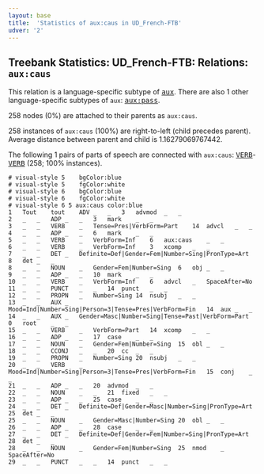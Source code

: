 ```yaml
---
layout: base
title:  'Statistics of aux:caus in UD_French-FTB'
udver: '2'
---
```


## Treebank Statistics: UD_French-FTB: Relations: `aux:caus`

This relation is a language-specific subtype of <tt><a href="fr_ftb-dep-aux.html">aux</a></tt>.
There are also 1 other language-specific subtypes of `aux`: <tt><a href="fr_ftb-dep-aux-pass.html">aux:pass</a></tt>.

258 nodes (0%) are attached to their parents as `aux:caus`.

258 instances of `aux:caus` (100%) are right-to-left (child precedes parent).
Average distance between parent and child is 1.16279069767442.

The following 1 pairs of parts of speech are connected with `aux:caus`: <tt><a href="fr_ftb-pos-VERB.html">VERB</a></tt>-<tt><a href="fr_ftb-pos-VERB.html">VERB</a></tt> (258; 100% instances).


~~~ conllu
# visual-style 5	bgColor:blue
# visual-style 5	fgColor:white
# visual-style 6	bgColor:blue
# visual-style 6	fgColor:white
# visual-style 6 5 aux:caus	color:blue
1	Tout	tout	ADV	_	_	3	advmod	_	_
2	_	_	ADP	_	_	3	mark	_	_
3	_	_	VERB	_	Tense=Pres|VerbForm=Part	14	advcl	_	_
4	_	_	ADP	_	_	6	mark	_	_
5	_	_	VERB	_	VerbForm=Inf	6	aux:caus	_	_
6	_	_	VERB	_	VerbForm=Inf	3	xcomp	_	_
7	_	_	DET	_	Definite=Def|Gender=Fem|Number=Sing|PronType=Art	8	det	_	_
8	_	_	NOUN	_	Gender=Fem|Number=Sing	6	obj	_	_
9	_	_	ADP	_	_	10	mark	_	_
10	_	_	VERB	_	VerbForm=Inf	6	advcl	_	SpaceAfter=No
11	_	_	PUNCT	_	_	14	punct	_	_
12	_	_	PROPN	_	Number=Sing	14	nsubj	_	_
13	_	_	AUX	_	Mood=Ind|Number=Sing|Person=3|Tense=Pres|VerbForm=Fin	14	aux	_	_
14	_	_	AUX	_	Gender=Masc|Number=Sing|Tense=Past|VerbForm=Part	0	root	_	_
15	_	_	VERB	_	VerbForm=Part	14	xcomp	_	_
16	_	_	ADP	_	_	17	case	_	_
17	_	_	NOUN	_	Gender=Fem|Number=Sing	15	obl	_	_
18	_	_	CCONJ	_	_	20	cc	_	_
19	_	_	PROPN	_	Number=Sing	20	nsubj	_	_
20	_	_	VERB	_	Mood=Ind|Number=Sing|Person=3|Tense=Pres|VerbForm=Fin	15	conj	_	_
21	_	_	ADP	_	_	20	advmod	_	_
22	_	_	NOUN	_	_	21	fixed	_	_
23	_	_	ADP	_	_	25	case	_	_
24	_	_	DET	_	Definite=Def|Gender=Masc|Number=Sing|PronType=Art	25	det	_	_
25	_	_	NOUN	_	Gender=Masc|Number=Sing	20	obl	_	_
26	_	_	ADP	_	_	28	case	_	_
27	_	_	DET	_	Definite=Def|Gender=Fem|Number=Sing|PronType=Art	28	det	_	_
28	_	_	NOUN	_	Gender=Fem|Number=Sing	25	nmod	_	SpaceAfter=No
29	_	_	PUNCT	_	_	14	punct	_	_

~~~


